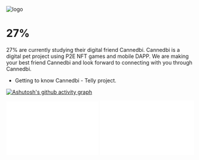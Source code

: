 ![logo](https://user-images.githubusercontent.com/115581698/195566504-dd88bbdf-4591-46d1-8bf6-b4e1cc95ce01.png)

27%
===
27% are currently studying their digital friend Cannedbi. Cannedbi is a digital pet project using P2E NFT games and mobile DAPP. We are making your best friend Cannedbi and look forward to connecting with you through Cannedbi.

- Getting to know Cannedbi - Telly project.
   
      
         
[![Ashutosh's github activity graph](https://activity-graph.herokuapp.com/graph?username=27per&theme=nord)](https://github.com/ashutosh00710/github-readme-activity-graph)


<img src="https://raw.githubusercontent.com/27per/github-stats-transparent/output/generated/languages.svg" width="49%" /> <img src="https://raw.githubusercontent.com/27per/github-stats-transparent/output/generated/overview.svg" width="50%" />


<!--
**27per/27per** is a ✨ _special_ ✨ repository because its `README.md` (this file) appears on your GitHub profile.

Here are some ideas to get you started:

- 🔭 I’m currently working on ...
- 🌱 I’m currently learning ...
- 👯 I’m looking to collaborate on ...
- 🤔 I’m looking for help with ...
- 💬 Ask me about ...
- 📫 How to reach me: ...
- 😄 Pronouns: ...
- ⚡ Fun fact: ...
-->

